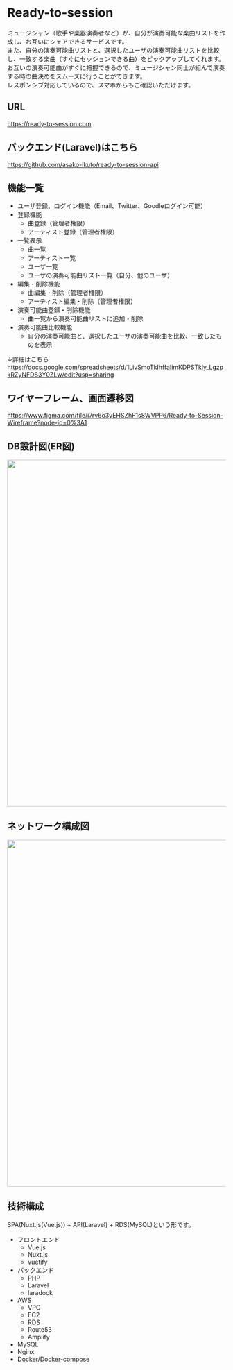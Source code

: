 # Ready-to-session

ミュージシャン（歌手や楽器演奏者など）が、自分が演奏可能な楽曲リストを作成し、お互いにシェアできるサービスです。<br>
また、自分の演奏可能曲リストと、選択したユーザの演奏可能曲リストを比較し、一致する楽曲（すぐにセッションできる曲）をピックアップしてくれます。<br>
お互いの演奏可能曲がすぐに把握できるので、ミュージシャン同士が組んで演奏する時の曲決めをスムーズに行うことができます。<br>
レスポンシブ対応しているので、スマホからもご確認いただけます。

## URL
https://ready-to-session.com <br>

## バックエンド(Laravel)はこちら
https://github.com/asako-ikuto/ready-to-session-api

## 機能一覧
- ユーザ登録、ログイン機能（Email、Twitter、Goodleログイン可能）
- 登録機能
  - 曲登録（管理者権限）
  - アーティスト登録（管理者権限）
- 一覧表示
  - 曲一覧
  - アーティスト一覧
  - ユーザ一覧
  - ユーザの演奏可能曲リスト一覧（自分、他のユーザ）
- 編集・削除機能
  - 曲編集・削除（管理者権限）
  - アーティスト編集・削除（管理者権限）
- 演奏可能曲登録・削除機能
  - 曲一覧から演奏可能曲リストに追加・削除
- 演奏可能曲比較機能
  - 自分の演奏可能曲と、選択したユーザの演奏可能曲を比較、一致したものを表示

↓詳細はこちら<br>
https://docs.google.com/spreadsheets/d/1LivSmoTkIhffaIimKDPSTkly_LgzpkRZyNFDS3Y0ZLw/edit?usp=sharing

## ワイヤーフレーム、画面遷移図

https://www.figma.com/file/i7rv6o3yEHSZhF1s8WVPP6/Ready-to-Session-Wireframe?node-id=0%3A1

## DB設計図(ER図)

<img width="800" src="https://user-images.githubusercontent.com/59917584/194223679-378b4d63-051c-4d0b-aca5-a9cc791cd799.jpg">

## ネットワーク構成図

<img width="800" src="https://user-images.githubusercontent.com/59917584/194223725-173d4d32-f6cc-489e-a7c3-c0f70e9a21c4.jpg">

## 技術構成
SPA(Nuxt.js(Vue.js)) + API(Laravel) + RDS(MySQL)という形です。

- フロントエンド
  - Vue.js
  - Nuxt.js
  - vuetify
- バックエンド
  - PHP
  - Laravel
  - laradock
- AWS
  - VPC
  - EC2
  - RDS
  - Route53
  - Amplify
- MySQL
- Nginx
- Docker/Docker-compose

